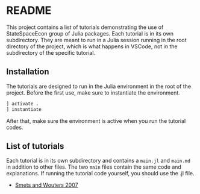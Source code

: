 # README

This project contains a list of tutorials demonstrating the use of StateSpaceEcon group of Julia packages.
Each tutorial is in its own subdirectory. They are meant to run in a Julia session running in the root
directory of the project, which is what happens in VSCode, not in the subdirectory of the specific tutorial.

## Installation

The tutorials are designed to run in the Julia environment in the root of the project.
Before the first use, make sure to instantiate the environment.
```julia
] activate .
] instantiate
```

After that, make sure the environment is active when you run the tutorial codes.

## List of tutorials

Each tutorial is in its own subdirectory and contains a `main.jl` and `main.md`
in addition to other files. The two `main` files contain the same code and
explanations. If running the tutorial code yourself, you should use the .jl
file.

* [Smets and Wouters 2007](US_SW07/main.md)
